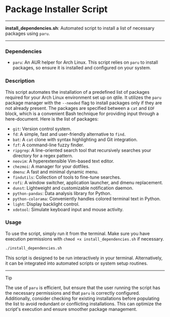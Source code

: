 # Package Installer Script

---

**install_dependencies.sh**: Automated script to install a list of necessary packages using `paru`.

---

### Dependencies

- `paru`: An AUR helper for Arch Linux. This script relies on `paru` to install packages, so ensure it is installed and configured on your system.

### Description

This script automates the installation of a predefined list of packages required for your Arch Linux environment set up on qtile. It utilizes the `paru` package manager with the `--needed` flag to install packages only if they are not already present. The packages are specified between a `cat` and `EOF` block, which is a convenient Bash technique for providing input through a here-document. Here is the list of packages:

- `git`: Version control system.
- `fd`: A simple, fast and user-friendly alternative to `find`.
- `bat`: A `cat` clone with syntax highlighting and Git integration.
- `fzf`: A command-line fuzzy finder.
- `ripgrep`: A line-oriented search tool that recursively searches your directory for a regex pattern.
- `neovim`: A hyperextensible Vim-based text editor.
- `chezmoi`: A manager for your dotfiles.
- `dmenu`: A fast and minimal dynamic menu.
- `findutils`: Collection of tools to fine-tune searches.
- `rofi`: A window switcher, application launcher, and dmenu replacement.
- `dunst`: Lightweight and customizable notification daemon.
- `python-pandas`: Data analysis library for Python.
- `python-colorama`: Conveniently handles colored terminal text in Python.
- `light`: Display backlight control.
- `xdotool`: Simulate keyboard input and mouse activity.

### Usage

To use the script, simply run it from the terminal. Make sure you have execution permissions with `chmod +x install_dependencies.sh` if necessary.

```bash
./install_dependencies.sh
```

This script is designed to be run interactively in your terminal. Alternatively, it can be integrated into automated scripts or system setup routines.

---

> [!TIP]  
> The use of `paru` is efficient, but ensure that the user running the script has the necessary permissions and that `paru` is correctly configured. Additionally, consider checking for existing installations before populating the list to avoid redundant or conflicting installations. This can optimize the script's execution and ensure smoother package management.

